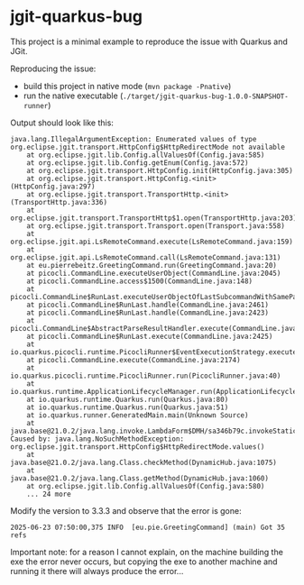 # jgit-quarkus-bug

This project is a minimal example to reproduce the issue with Quarkus and JGit.

Reproducing the issue:

* build this project in native mode (`mvn package -Pnative`)
* run the native executable (`./target/jgit-quarkus-bug-1.0.0-SNAPSHOT-runner`)

Output should look like this:

```text
java.lang.IllegalArgumentException: Enumerated values of type org.eclipse.jgit.transport.HttpConfig$HttpRedirectMode not available
	at org.eclipse.jgit.lib.Config.allValuesOf(Config.java:585)
	at org.eclipse.jgit.lib.Config.getEnum(Config.java:572)
	at org.eclipse.jgit.transport.HttpConfig.init(HttpConfig.java:305)
	at org.eclipse.jgit.transport.HttpConfig.<init>(HttpConfig.java:297)
	at org.eclipse.jgit.transport.TransportHttp.<init>(TransportHttp.java:336)
	at org.eclipse.jgit.transport.TransportHttp$1.open(TransportHttp.java:203)
	at org.eclipse.jgit.transport.Transport.open(Transport.java:558)
	at org.eclipse.jgit.api.LsRemoteCommand.execute(LsRemoteCommand.java:159)
	at org.eclipse.jgit.api.LsRemoteCommand.call(LsRemoteCommand.java:131)
	at eu.pierrebeitz.GreetingCommand.run(GreetingCommand.java:20)
	at picocli.CommandLine.executeUserObject(CommandLine.java:2045)
	at picocli.CommandLine.access$1500(CommandLine.java:148)
	at picocli.CommandLine$RunLast.executeUserObjectOfLastSubcommandWithSameParent(CommandLine.java:2469)
	at picocli.CommandLine$RunLast.handle(CommandLine.java:2461)
	at picocli.CommandLine$RunLast.handle(CommandLine.java:2423)
	at picocli.CommandLine$AbstractParseResultHandler.execute(CommandLine.java:2277)
	at picocli.CommandLine$RunLast.execute(CommandLine.java:2425)
	at io.quarkus.picocli.runtime.PicocliRunner$EventExecutionStrategy.execute(PicocliRunner.java:26)
	at picocli.CommandLine.execute(CommandLine.java:2174)
	at io.quarkus.picocli.runtime.PicocliRunner.run(PicocliRunner.java:40)
	at io.quarkus.runtime.ApplicationLifecycleManager.run(ApplicationLifecycleManager.java:141)
	at io.quarkus.runtime.Quarkus.run(Quarkus.java:80)
	at io.quarkus.runtime.Quarkus.run(Quarkus.java:51)
	at io.quarkus.runner.GeneratedMain.main(Unknown Source)
	at java.base@21.0.2/java.lang.invoke.LambdaForm$DMH/sa346b79c.invokeStaticInit(LambdaForm$DMH)
Caused by: java.lang.NoSuchMethodException: org.eclipse.jgit.transport.HttpConfig$HttpRedirectMode.values()
	at java.base@21.0.2/java.lang.Class.checkMethod(DynamicHub.java:1075)
	at java.base@21.0.2/java.lang.Class.getMethod(DynamicHub.java:1060)
	at org.eclipse.jgit.lib.Config.allValuesOf(Config.java:580)
	... 24 more
```

Modify the version to 3.3.3 and observe that the error is gone:

```text
2025-06-23 07:50:00,375 INFO  [eu.pie.GreetingCommand] (main) Got 35 refs
```

Important note: for a reason I cannot explain, on the machine building the exe the error never occurs, but copying the exe to another machine and running it there will always produce the error...